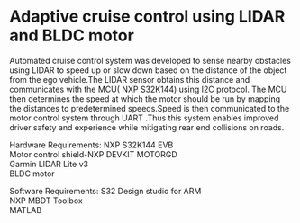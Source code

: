 # Adaptive cruise control using LIDAR and BLDC motor

Automated cruise control system was developed to sense nearby obstacles using LIDAR to speed up or slow down based on the distance of the object from the ego vehicle.The LIDAR sensor obtains this distance and communicates with the MCU( NXP S32K144) using I2C protocol. The MCU then determines the speed at which the motor should be run by mapping the distances to predetermined speeds.Speed is then communicated to the motor control system through UART .Thus this system enables improved driver safety and experience while mitigating rear end collisions on roads.

Hardware Requirements:
NXP S32K144 EVB<br/>
Motor control shield-NXP DEVKIT MOTORGD<br/>
Garmin LIDAR Lite v3<br/>
BLDC motor<br/>

Software Requirements:
S32 Design studio for ARM<br/>
NXP MBDT Toolbox<br/>
MATLAB<br/>

